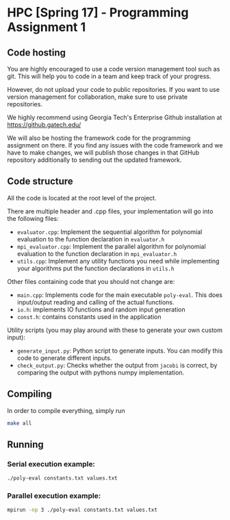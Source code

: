 HPC [Spring 17] - Programming Assignment 1
========================================

## Code hosting

You are highly encouraged to use a code version management tool such as git.
This will help you to code in a team and keep track of your progress.

However, do not upload your code to public repositories. If you want to use
version management for collaboration, make sure to use private repositories.

We highly recommend using Georgia Tech's Enterprise Github installation at
https://github.gatech.edu/

We will also be hosting the framework code for the programming assignment on
there.  If you find any issues with the code framework and we have to make
changes, we will publish those changes in that GitHub repository additionally to
sending out the updated framework.

## Code structure

All the code is located at the root level of the project.

There are multiple header and .cpp files, your implementation will go
into the following files:

- `evaluator.cpp`: Implement the sequential algorithm for polynomial evaluation
  to the function declaration in `evaluator.h`
- `mpi_evaluator.cpp`: Implement the parallel algorithm for polynomial evaluation
  to the function declaration in `mpi_evaluator.h`
- `utils.cpp`: Implement any utility functions you need while implementing your
  algorithms put the function declarations in `utils.h`

Other files containing code that you should not change are:

- `main.cpp`: Implements code for the main executable `poly-eval`. This does
  input/output reading and calling of the actual functions.
- `io.h`: implements IO functions and random input generation
- `const.h`: contains constants used in the application

Utility scripts (you may play around with these to generate your own custom
input):

- `generate_input.py`: Python script to generate inputs. You can modify this
  code to generate different inputs.
- `check_output.py`: Checks whether the output from `jacobi` is correct, by
  comparing the output with pythons numpy implementation.


## Compiling

In order to compile everything, simply run
```sh
make all
```
## Running
### Serial execution example:
```sh
./poly-eval constants.txt values.txt
```
### Parallel execution example:
```sh
mpirun -np 3 ./poly-eval constants.txt values.txt
```
